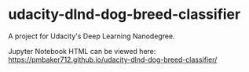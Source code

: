 # udacity-dlnd-dog-breed-classifier

A project for Udacity's Deep Learning Nanodegree.

Jupyter Notebook HTML can be viewed here: https://pmbaker712.github.io/udacity-dlnd-dog-breed-classifier/
